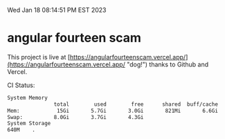 Wed Jan 18 08:14:51 PM EST 2023

# angular fourteen scam


This project is live at [https://angularfourteenscam.vercel.app/](https://angularfourteenscam.vercel.app/ "dog!") thanks to Github and Vercel.

CI Status: 

```bash
System Memory
               total        used        free      shared  buff/cache   available
Mem:            15Gi       5.7Gi       3.0Gi       821Mi       6.6Gi       8.4Gi
Swap:          8.0Gi       3.7Gi       4.3Gi
System Storage
640M	.
```
